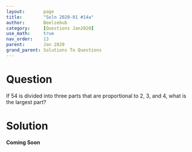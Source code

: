 ```yaml
---
layout:       page
title:        "Soln 2020-01 #14a"
author:       Beelzebub
category:     [Questions Jan2020]
use_math:     true
nav_order:    13
parent:       Jan 2020
grand_parent: Solutions To Questions
---
```


# Question

If $54$ is divided into three parts that are proportional to 2, 3, and 4, what is the largest part?

# Solution

**Coming Soon**
